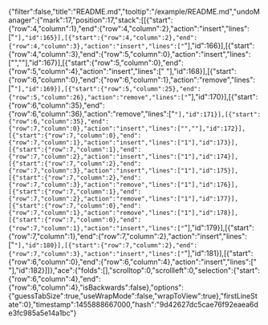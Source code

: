 {"filter":false,"title":"README.md","tooltip":"/example/README.md","undoManager":{"mark":17,"position":17,"stack":[[{"start":{"row":4,"column":1},"end":{"row":4,"column":2},"action":"insert","lines":["`"],"id":165}],[{"start":{"row":4,"column":2},"end":{"row":4,"column":3},"action":"insert","lines":["`"],"id":166}],[{"start":{"row":4,"column":3},"end":{"row":5,"column":0},"action":"insert","lines":["",""],"id":167}],[{"start":{"row":5,"column":0},"end":{"row":5,"column":4},"action":"insert","lines":["    "],"id":168}],[{"start":{"row":6,"column":0},"end":{"row":6,"column":1},"action":"remove","lines":["`"],"id":169}],[{"start":{"row":5,"column":25},"end":{"row":5,"column":26},"action":"remove","lines":["`"],"id":170}],[{"start":{"row":6,"column":35},"end":{"row":6,"column":36},"action":"remove","lines":["`"],"id":171}],[{"start":{"row":6,"column":35},"end":{"row":7,"column":0},"action":"insert","lines":["",""],"id":172}],[{"start":{"row":7,"column":0},"end":{"row":7,"column":1},"action":"insert","lines":["1"],"id":173}],[{"start":{"row":7,"column":1},"end":{"row":7,"column":2},"action":"insert","lines":["1"],"id":174}],[{"start":{"row":7,"column":2},"end":{"row":7,"column":3},"action":"insert","lines":["1"],"id":175}],[{"start":{"row":7,"column":2},"end":{"row":7,"column":3},"action":"remove","lines":["1"],"id":176}],[{"start":{"row":7,"column":1},"end":{"row":7,"column":2},"action":"remove","lines":["1"],"id":177}],[{"start":{"row":7,"column":0},"end":{"row":7,"column":1},"action":"remove","lines":["1"],"id":178}],[{"start":{"row":7,"column":0},"end":{"row":7,"column":1},"action":"insert","lines":["`"],"id":179}],[{"start":{"row":7,"column":1},"end":{"row":7,"column":2},"action":"insert","lines":["`"],"id":180}],[{"start":{"row":7,"column":2},"end":{"row":7,"column":3},"action":"insert","lines":["`"],"id":181}],[{"start":{"row":6,"column":0},"end":{"row":6,"column":4},"action":"insert","lines":["    "],"id":182}]]},"ace":{"folds":[],"scrolltop":0,"scrollleft":0,"selection":{"start":{"row":6,"column":4},"end":{"row":6,"column":4},"isBackwards":false},"options":{"guessTabSize":true,"useWrapMode":false,"wrapToView":true},"firstLineState":0},"timestamp":1455888667000,"hash":"9d42627dc5cae76f92eaea6de3fc985a5e14a1bc"}